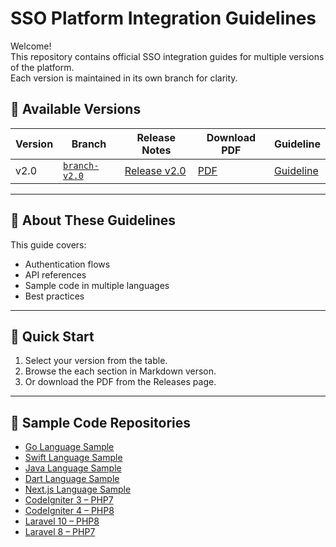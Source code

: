 # SSO Platform Integration Guidelines

Welcome!  
This repository contains official SSO integration guides for multiple versions of the platform.  
Each version is maintained in its own branch for clarity.

## 📌 Available Versions
| Version | Branch | Release Notes | Download PDF | Guideline |
|---------|--------|--------------|--------------|-----------|
| v2.0 | [`branch-v2.0`](https://github.com/IdayuIsmail/SSO-Integration-Guideline/tree/branch-v2.0) | [Release v2.0](https://github.com/IdayuIsmail/SSO-Integration-Guideline/releases/tag/v2.0) | [PDF](https://github.com/IdayuIsmail/SSO-Integration-Guideline/releases/download/v2.0/SSO.Integration.Guideline.Document_v2.0.pdf) | [Guideline](https://github.com/IdayuIsmail/SSO-Integration-Guideline/blob/branch-v2.0/Guideline-v2.0.md) |

---

## 📖 About These Guidelines
This guide covers:
- Authentication flows
- API references
- Sample code in multiple languages
- Best practices

---

## 🚀 Quick Start
1. Select your version from the table.
2. Browse the each section in Markdown verson.
3. Or download the PDF from the Releases page.

---

## 📂 Sample Code Repositories
- [Go Language Sample](https://github.com/IdayuIsmail/Go_Sample)
- [Swift Language Sample](https://github.com/IdayuIsmail/iOS_Swift)
- [Java Language Sample](https://github.com/IdayuIsmail/Java_Sample)
- [Dart Language Sample](https://github.com/IdayuIsmail/Flutter_Dart)
- [Next.js Language Sample](https://github.com/IdayuIsmail/Nextjs-SSO)
- [CodeIgniter 3 – PHP7](https://github.com/IdayuIsmail/Codeigniter3-php7)
- [CodeIgniter 4 – PHP8](https://github.com/IdayuIsmail/Codeigniter4-php8)
- [Laravel 10 – PHP8](https://github.com/IdayuIsmail/Laravel10-php8)
- [Laravel 8 – PHP7](https://github.com/IdayuIsmail/Laravel8-php7)
